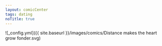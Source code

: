 ```yaml
---
layout: comicCenter
tags: dating
noTitle: true
---
```


![_config.yml]({{ site.baseurl }}/images/comics/Distance makes the heart grow fonder.svg)
